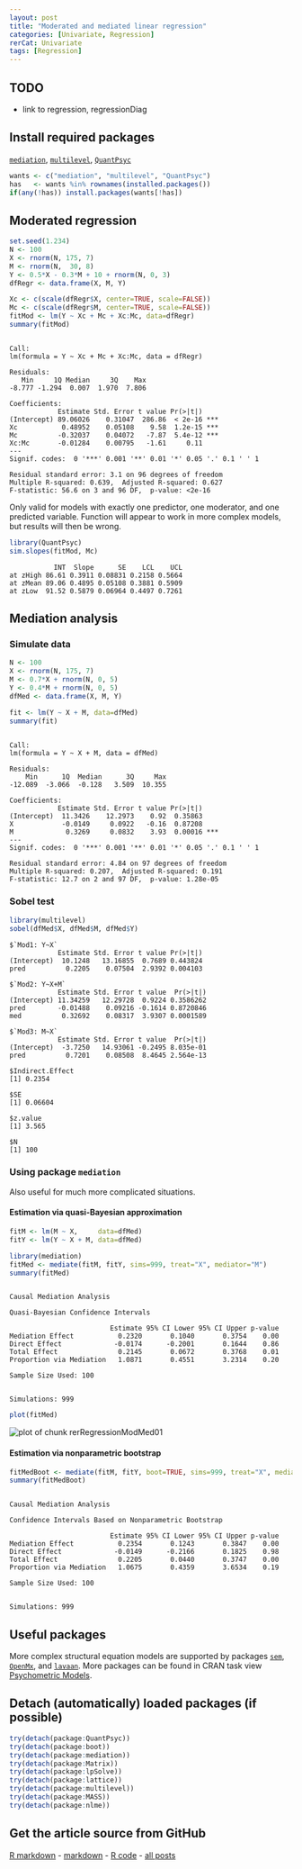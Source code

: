 ```yaml
---
layout: post
title: "Moderated and mediated linear regression"
categories: [Univariate, Regression]
rerCat: Univariate
tags: [Regression]
---
```





TODO
-------------------------

 - link to regression, regressionDiag

Install required packages
-------------------------

[`mediation`](http://cran.r-project.org/package=mediation), [`multilevel`](http://cran.r-project.org/package=multilevel), [`QuantPsyc`](http://cran.r-project.org/package=QuantPsyc)


```r
wants <- c("mediation", "multilevel", "QuantPsyc")
has   <- wants %in% rownames(installed.packages())
if(any(!has)) install.packages(wants[!has])
```

    
Moderated regression
-------------------------


```r
set.seed(1.234)
N <- 100
X <- rnorm(N, 175, 7)
M <- rnorm(N,  30, 8)
Y <- 0.5*X - 0.3*M + 10 + rnorm(N, 0, 3)
dfRegr <- data.frame(X, M, Y)
```



```r
Xc <- c(scale(dfRegr$X, center=TRUE, scale=FALSE))
Mc <- c(scale(dfRegr$M, center=TRUE, scale=FALSE))
fitMod <- lm(Y ~ Xc + Mc + Xc:Mc, data=dfRegr)
summary(fitMod)
```

```

Call:
lm(formula = Y ~ Xc + Mc + Xc:Mc, data = dfRegr)

Residuals:
   Min     1Q Median     3Q    Max 
-8.777 -1.294  0.007  1.970  7.806 

Coefficients:
            Estimate Std. Error t value Pr(>|t|)    
(Intercept) 89.06026    0.31047  286.86  < 2e-16 ***
Xc           0.48952    0.05108    9.58  1.2e-15 ***
Mc          -0.32037    0.04072   -7.87  5.4e-12 ***
Xc:Mc       -0.01284    0.00795   -1.61     0.11    
---
Signif. codes:  0 '***' 0.001 '**' 0.01 '*' 0.05 '.' 0.1 ' ' 1 

Residual standard error: 3.1 on 96 degrees of freedom
Multiple R-squared: 0.639,	Adjusted R-squared: 0.627 
F-statistic: 56.6 on 3 and 96 DF,  p-value: <2e-16 
```


Only valid for models with exactly one predictor, one moderator, and one predicted variable. Function will appear to work in more complex models, but results will then be wrong.


```r
library(QuantPsyc)
sim.slopes(fitMod, Mc)
```

```
           INT  Slope      SE    LCL    UCL
at zHigh 86.61 0.3911 0.08831 0.2158 0.5664
at zMean 89.06 0.4895 0.05108 0.3881 0.5909
at zLow  91.52 0.5879 0.06964 0.4497 0.7261
```


Mediation analysis
-------------------------

### Simulate data


```r
N <- 100
X <- rnorm(N, 175, 7)
M <- 0.7*X + rnorm(N, 0, 5)
Y <- 0.4*M + rnorm(N, 0, 5)
dfMed <- data.frame(X, M, Y)
```



```r
fit <- lm(Y ~ X + M, data=dfMed)
summary(fit)
```

```

Call:
lm(formula = Y ~ X + M, data = dfMed)

Residuals:
    Min      1Q  Median      3Q     Max 
-12.089  -3.066  -0.128   3.509  10.355 

Coefficients:
            Estimate Std. Error t value Pr(>|t|)    
(Intercept)  11.3426    12.2973    0.92  0.35863    
X            -0.0149     0.0922   -0.16  0.87208    
M             0.3269     0.0832    3.93  0.00016 ***
---
Signif. codes:  0 '***' 0.001 '**' 0.01 '*' 0.05 '.' 0.1 ' ' 1 

Residual standard error: 4.84 on 97 degrees of freedom
Multiple R-squared: 0.207,	Adjusted R-squared: 0.191 
F-statistic: 12.7 on 2 and 97 DF,  p-value: 1.28e-05 
```


### Sobel test


```r
library(multilevel)
sobel(dfMed$X, dfMed$M, dfMed$Y)
```

```
$`Mod1: Y~X`
            Estimate Std. Error t value Pr(>|t|)
(Intercept)  10.1248   13.16855  0.7689 0.443824
pred          0.2205    0.07504  2.9392 0.004103

$`Mod2: Y~X+M`
            Estimate Std. Error t value  Pr(>|t|)
(Intercept) 11.34259   12.29728  0.9224 0.3586262
pred        -0.01488    0.09216 -0.1614 0.8720846
med          0.32692    0.08317  3.9307 0.0001589

$`Mod3: M~X`
            Estimate Std. Error t value  Pr(>|t|)
(Intercept)  -3.7250   14.93061 -0.2495 8.035e-01
pred          0.7201    0.08508  8.4645 2.564e-13

$Indirect.Effect
[1] 0.2354

$SE
[1] 0.06604

$z.value
[1] 3.565

$N
[1] 100
```


### Using package `mediation`

Also useful for much more complicated situations.

#### Estimation via quasi-Bayesian approximation


```r
fitM <- lm(M ~ X,     data=dfMed)
fitY <- lm(Y ~ X + M, data=dfMed)

library(mediation)
fitMed <- mediate(fitM, fitY, sims=999, treat="X", mediator="M")
summary(fitMed)
```

```

Causal Mediation Analysis 

Quasi-Bayesian Confidence Intervals

                         Estimate 95% CI Lower 95% CI Upper p-value
Mediation Effect           0.2320       0.1040       0.3754    0.00
Direct Effect             -0.0174      -0.2001       0.1644    0.86
Total Effect               0.2145       0.0672       0.3768    0.01
Proportion via Mediation   1.0871       0.4551       3.2314    0.20

Sample Size Used: 100 


Simulations: 999 
```



```r
plot(fitMed)
```

![plot of chunk rerRegressionModMed01](../content/assets/figure/rerRegressionModMed01.png) 


#### Estimation via nonparametric bootstrap


```r
fitMedBoot <- mediate(fitM, fitY, boot=TRUE, sims=999, treat="X", mediator="M")
summary(fitMedBoot)
```

```

Causal Mediation Analysis 

Confidence Intervals Based on Nonparametric Bootstrap

                         Estimate 95% CI Lower 95% CI Upper p-value
Mediation Effect           0.2354       0.1243       0.3847    0.00
Direct Effect             -0.0149      -0.2166       0.1825    0.98
Total Effect               0.2205       0.0440       0.3747    0.00
Proportion via Mediation   1.0675       0.4359       3.6534    0.19

Sample Size Used: 100 


Simulations: 999 
```


Useful packages
-------------------------

More complex structural equation models are supported by packages [`sem`](http://cran.r-project.org/package=sem), [`OpenMx`](http://openmx.psyc.virginia.edu/), and [`lavaan`](http://cran.r-project.org/package=lavaan). More packages can be found in CRAN task view [Psychometric Models](http://cran.r-project.org/web/views/Psychometrics.html).

Detach (automatically) loaded packages (if possible)
-------------------------


```r
try(detach(package:QuantPsyc))
try(detach(package:boot))
try(detach(package:mediation))
try(detach(package:Matrix))
try(detach(package:lpSolve))
try(detach(package:lattice))
try(detach(package:multilevel))
try(detach(package:MASS))
try(detach(package:nlme))
```


Get the article source from GitHub
----------------------------------------------

[R markdown](https://github.com/dwoll/RExRepos/raw/master/Rmd/regressionModMed.Rmd) - [markdown](https://github.com/dwoll/RExRepos/raw/master/md/regressionModMed.md) - [R code](https://github.com/dwoll/RExRepos/raw/master/R/regressionModMed.R) - [all posts](https://github.com/dwoll/RExRepos/)
